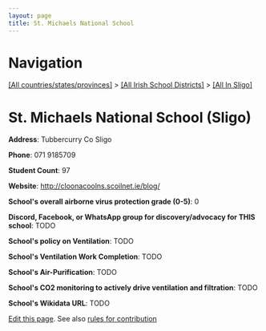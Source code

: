 ```yaml
---
layout: page
title: St. Michaels National School
---
```

# Navigation

[[All countries/states/provinces]](../../..) > [[All Irish School Districts]](../..) > [[All In Sligo]](..)

# St. Michaels National School (Sligo)

**Address**: Tubbercurry Co Sligo

**Phone**: 071 9185709

**Student Count**: 97

**Website**: <http://cloonacoolns.scoilnet.ie/blog/>

**School's overall airborne virus protection grade (0-5)**: 0

**Discord, Facebook, or WhatsApp group for discovery/advocacy for THIS school**: TODO

**School's policy on Ventilation**: TODO

**School's Ventilation Work Completion**: TODO

**School's Air-Purification**: TODO

**School's CO2 monitoring to actively drive ventilation and filtration**: TODO

**School's Wikidata URL**: TODO


[Edit this page](https://github.com/ventilate-schools/Ireland/edit/main/./Sligo/St._Michaels_National_School.md). See also [rules for contribution](../../../contribution-rules/)